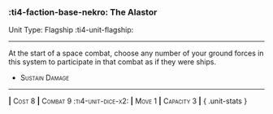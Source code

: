 ### :ti4-faction-base-nekro: **The Alastor**

Unit Type: Flagship :ti4-unit-flagship:

---

At the start of a space combat, choose any number of your ground forces in this system to participate in that combat as if they were ships.

* <span style="font-variant:small-caps;">Sustain Damage</span> 

---

__|__ <span style="font-variant:small-caps;">Cost 8</span> __|__ <span style="font-variant:small-caps;">Combat 9 :ti4-unit-dice-x2:</span> __|__ <span style="font-variant:small-caps;">Move 1</span> __|__ <span style="font-variant:small-caps;">Capacity 3</span> __|__
{ .unit-stats }
